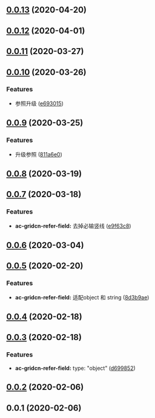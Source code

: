 <a name="0.0.13"></a>
## [0.0.13](https://github.com/tinper-bee/ac-gridcn-refer-field/compare/v0.0.12...v0.0.13) (2020-04-20)



<a name="0.0.12"></a>
## [0.0.12](https://github.com/tinper-bee/ac-gridcn-refer-field/compare/v0.0.11...v0.0.12) (2020-04-01)



<a name="0.0.11"></a>
## [0.0.11](https://github.com/tinper-bee/ac-gridcn-refer-field/compare/v0.0.10...v0.0.11) (2020-03-27)



<a name="0.0.10"></a>
## [0.0.10](https://github.com/tinper-bee/ac-gridcn-refer-field/compare/v0.0.9...v0.0.10) (2020-03-26)


### Features

* 参照升级 ([e693015](https://github.com/tinper-bee/ac-gridcn-refer-field/commit/e693015))



<a name="0.0.9"></a>
## [0.0.9](https://github.com/tinper-bee/ac-gridcn-refer-field/compare/v0.0.8...v0.0.9) (2020-03-25)


### Features

* 升级参照 ([811a6e0](https://github.com/tinper-bee/ac-gridcn-refer-field/commit/811a6e0))



<a name="0.0.8"></a>
## [0.0.8](https://github.com/tinper-bee/ac-gridcn-refer-field/compare/v0.0.7...v0.0.8) (2020-03-19)



<a name="0.0.7"></a>
## [0.0.7](https://github.com/tinper-bee/ac-gridcn-refer-field/compare/v0.0.6...v0.0.7) (2020-03-18)


### Features

* **ac-gridcn-refer-field:** 去掉必输竖线 ([e9f63c8](https://github.com/tinper-bee/ac-gridcn-refer-field/commit/e9f63c8))



<a name="0.0.6"></a>
## [0.0.6](https://github.com/tinper-bee/ac-gridcn-refer-field/compare/v0.0.5...v0.0.6) (2020-03-04)



<a name="0.0.5"></a>
## [0.0.5](https://github.com/tinper-bee/ac-gridcn-refer-field/compare/v0.0.4...v0.0.5) (2020-02-20)


### Features

* **ac-gridcn-refer-field:** 适配object 和 string ([8d3b9ae](https://github.com/tinper-bee/ac-gridcn-refer-field/commit/8d3b9ae))



<a name="0.0.4"></a>
## [0.0.4](https://github.com/tinper-bee/ac-gridcn-refer-field/compare/v0.0.3...v0.0.4) (2020-02-18)



<a name="0.0.3"></a>
## [0.0.3](https://github.com/tinper-bee/ac-gridcn-refer-field/compare/v0.0.2...v0.0.3) (2020-02-18)


### Features

* **ac-gridcn-refer-field:** type: "object" ([d699852](https://github.com/tinper-bee/ac-gridcn-refer-field/commit/d699852))



<a name="0.0.2"></a>
## [0.0.2](https://github.com/tinper-bee/ac-gridcn-refer-field/compare/v0.0.1...v0.0.2) (2020-02-06)



<a name="0.0.1"></a>
## 0.0.1 (2020-02-06)



